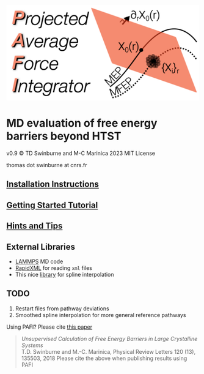 ![](doc/pafi_title.png)

# MD evaluation of free energy barriers beyond HTST
v0.9 :copyright: TD Swinburne and M-C Marinica 2023 MIT License

thomas dot swinburne at cnrs.fr

## [Installation Instructions](doc/INSTALL.md)
## [Getting Started Tutorial](doc/TUTORIAL.md)
## [Hints and Tips](doc/TIPS.md)


## External Libraries
- [LAMMPS](https://lammps.sandia.gov) MD code
- [RapidXML](https://rapidxml.sourceforge.net) for reading `xml` files
- This nice [library](https://github.com/ttk592/spline) for spline interpolation

## TODO
1. Restart files from pathway deviations
2. Smoothed spline interpolation for more general reference pathways


Using PAFI? Please cite [this paper](https://journals.aps.org/prl/abstract/10.1103/PhysRevLett.120.135503)
> *Unsupervised Calculation of Free Energy Barriers in Large Crystalline Systems*   
> T.D. Swinburne and M.-C. Marinica, Physical Review Letters 120 (13), 135503, 2018
Please cite the above when publishing results using PAFI
